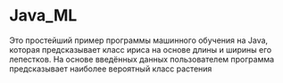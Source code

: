 # Java_ML

Это простейший пример программы машинного обучения на Java, которая предсказывает класс ириса на основе длины и ширины его лепестков. На основе введённых данных пользователем программа предсказывает наиболее вероятный класс растения 
